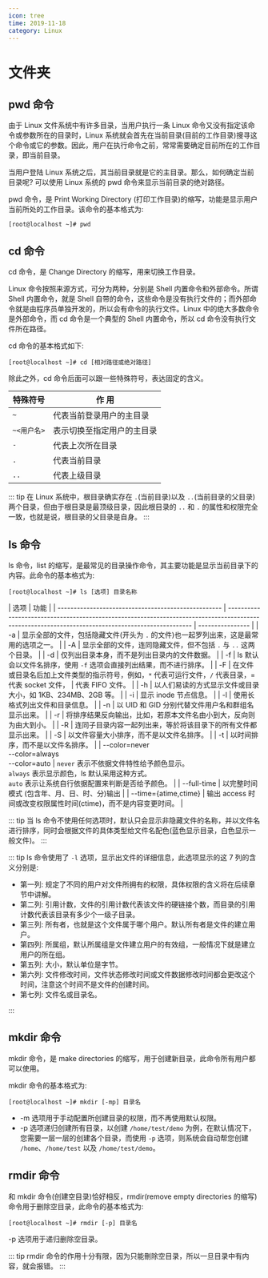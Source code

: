 ```yaml
---
icon: tree
time: 2019-11-18
category: Linux
---
```


# 文件夹

## pwd 命令

由于 Linux 文件系统中有许多目录，当用户执行一条 Linux 命令又没有指定该命令或参数所在的目录时，Linux 系统就会首先在当前目录(目前的工作目录)搜寻这个命令或它的参数。因此，用户在执行命令之前，常常需要确定目前所在的工作目录，即当前目录。

当用户登陆 Linux 系统之后，其当前目录就是它的主目录。那么，如何确定当前目录呢? 可以使用 Linux 系统的 pwd 命令来显示当前目录的绝对路径。

pwd 命令，是 Print Working Directory (打印工作目录)的缩写，功能是显示用户当前所处的工作目录。该命令的基本格式为:

```shell-session
[root@localhost ~]# pwd
```

## cd 命令

cd 命令，是 Change Directory 的缩写，用来切换工作目录。

Linux 命令按照来源方式，可分为两种，分别是 Shell 内置命令和外部命令。所谓 Shell 内置命令，就是 Shell 自带的命令，这些命令是没有执行文件的；而外部命令就是由程序员单独开发的，所以会有命令的执行文件。Linux 中的绝大多数命令是外部命令，而 cd 命令是一个典型的 Shell 内置命令，所以 cd 命令没有执行文件所在路径。

cd 命令的基本格式如下:

```shell-session
[root@localhost ~]# cd [相对路径或绝对路径]
```

除此之外，cd 命令后面可以跟一些特殊符号，表达固定的含义。

| 特殊符号    | 作 用                      |
| ----------- | -------------------------- |
| `~`         | 代表当前登录用户的主目录   |
| `~<用户名>` | 表示切换至指定用户的主目录 |
| `-`         | 代表上次所在目录           |
| `.`         | 代表当前目录               |
| `..`        | 代表上级目录               |

::: tip
在 Linux 系统中，根目录确实存在 `.`(当前目录)以及 `..`(当前目录的父目录)两个目录，但由于根目录是最顶级目录，因此根目录的 `..` 和 `.` 的属性和权限完全一致，也就是说，根目录的父目录是自身。
:::

## ls 命令

ls 命令，list 的缩写，是最常见的目录操作命令，其主要功能是显示当前目录下的内容。此命令的基本格式为:

```shell-session
[root@localhost ~]# ls [选项] 目录名称
```

| 选项                                                | 功能                                                                                                                                              |
| --------------------------------------------------- | ------------------------------------------------------------------------------------------------------------------------------------------------- | ---------------- |
| -a                                                  | 显示全部的文件，包括隐藏文件(开头为 `.` 的文件)也一起罗列出来，这是最常用的选项之一。                                                             |
| -A                                                  | 显示全部的文件，连同隐藏文件，但不包括 `.` 与 `..` 这两个目录。                                                                                   |
| -d                                                  | 仅列出目录本身，而不是列出目录内的文件数据。                                                                                                      |
| -f                                                  | ls 默认会以文件名排序，使用 `-f` 选项会直接列出结果，而不进行排序。                                                                               |
| -F                                                  | 在文件或目录名后加上文件类型的指示符号，例如，`*` 代表可运行文件，`/` 代表目录，= 代表 socket 文件，                                              | 代表 FIFO 文件。 |
| -h                                                  | 以人们易读的方式显示文件或目录大小，如 1KB、234MB、2GB 等。                                                                                       |
| -i                                                  | 显示 inode 节点信息。                                                                                                                             |
| -l                                                  | 使用长格式列出文件和目录信息。                                                                                                                    |
| -n                                                  | 以 UID 和 GID 分别代替文件用户名和群组名显示出来。                                                                                                |
| -r                                                  | 将排序结果反向输出，比如，若原本文件名由小到大，反向则为由大到小。                                                                                |
| -R                                                  | 连同子目录内容一起列出来，等於将该目录下的所有文件都显示出来。                                                                                    |
| -S                                                  | 以文件容量大小排序，而不是以文件名排序。                                                                                                          |
| -t                                                  | 以时间排序，而不是以文件名排序。                                                                                                                  |
| --color=never<br />--color=always<br />--color=auto | `never` 表示不依据文件特性给予颜色显示。<br />`always` 表示显示颜色，ls 默认采用这种方式。<br />`auto` 表示让系统自行依据配置来判断是否给予颜色。 |
| --full-time                                         | 以完整时间模式 (包含年、月、日、时、分)输出                                                                                                       |
| --time={atime,ctime}                                | 输出 access 时间或改变权限属性时间(ctime)，而不是内容变更时间。                                                                                   |

::: tip
当 ls 命令不使用任何选项时，默认只会显示非隐藏文件的名称，并以文件名进行排序，同时会根据文件的具体类型给文件名配色(蓝色显示目录，白色显示一般文件)。
:::

::: tip
ls 命令使用了 `-l` 选项，显示出文件的详细信息，此选项显示的这 7 列的含义分别是:

- 第一列: 规定了不同的用户对文件所拥有的权限，具体权限的含义将在后续章节中讲解。
- 第二列: 引用计数，文件的引用计数代表该文件的硬链接个数，而目录的引用计数代表该目录有多少个一级子目录。
- 第三列: 所有者，也就是这个文件属于哪个用户。默认所有者是文件的建立用户。
- 第四列: 所属组，默认所属组是文件建立用户的有效组，一般情况下就是建立用户的所在组。
- 第五列: 大小，默认单位是字节。
- 第六列: 文件修改时间，文件状态修改时间或文件数据修改时间都会更改这个时间，注意这个时间不是文件的创建时间。
- 第七列: 文件名或目录名。

:::

## mkdir 命令

mkdir 命令，是 make directories 的缩写，用于创建新目录，此命令所有用户都可以使用。

mkdir 命令的基本格式为:

```shell-session
[root@localhost ~]# mkdir [-mp] 目录名
```

- -m 选项用于手动配置所创建目录的权限，而不再使用默认权限。
- -p 选项递归创建所有目录，以创建 `/home/test/demo` 为例，在默认情况下，您需要一层一层的创建各个目录，而使用 `-p` 选项，则系统会自动帮您创建 `/home`、`/home/test` 以及 `/home/test/demo`。

## rmdir 命令

和 mkdir 命令(创建空目录)恰好相反，rmdir(remove empty directories 的缩写)命令用于删除空目录，此命令的基本格式为:

```shell-session
[root@localhost ~]# rmdir [-p] 目录名
```

-p 选项用于递归删除空目录。

::: tip
rmdir 命令的作用十分有限，因为只能刪除空目录，所以一旦目录中有内容，就会报错。
:::

